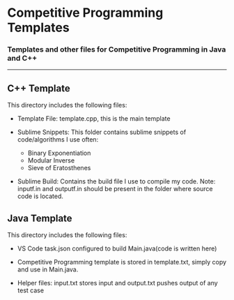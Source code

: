 # Competitive Programming Templates
### Templates and other files for Competitive Programming in Java and C++
---

## C++ Template

This directory includes the following files: 

- Template File: template.cpp, this is the main template

- Sublime Snippets: This folder contains sublime snippets of code/algorithms I use often: 
	- Binary Exponentiation
	- Modular Inverse
	- Sieve of Eratosthenes

- Sublime Build: Contains the build file I use to compile my code. Note: inputf.in and outputf.in should be present in the folder where source code is located. 

## Java Template

This directory includes the following files: 

- VS Code task.json configured to build Main.java(code is written here)

- Competitive Programming template is stored in template.txt, simply copy and use in Main.java.

- Helper files: input.txt stores input and output.txt pushes output of any test case

